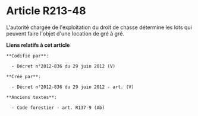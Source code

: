 # Article R213-48

L'autorité chargée de l'exploitation du droit de chasse détermine les lots qui peuvent faire l'objet d'une location de gré à
gré.

**Liens relatifs à cet article**

	**Codifié par**:

	  - Décret n°2012-836 du 29 juin 2012 (V)

	**Créé par**:

	  - Décret n°2012-836 du 29 juin 2012 - art. (V)

	**Anciens textes**:

	  - Code forestier - art. R137-9 (Ab)
